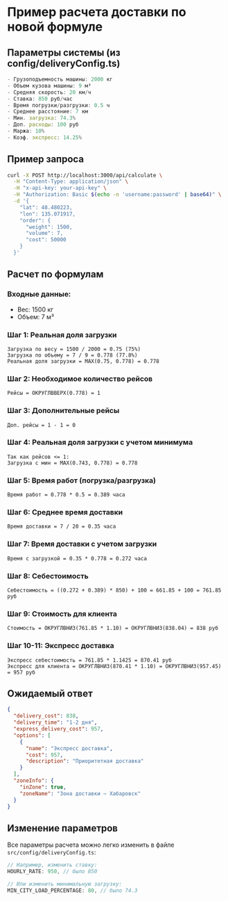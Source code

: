 # Пример расчета доставки по новой формуле

## Параметры системы (из config/deliveryConfig.ts)

```typescript
- Грузоподъемность машины: 2000 кг
- Объем кузова машины: 9 м³
- Средняя скорость: 20 км/ч
- Ставка: 850 руб/час
- Время погрузки/разгрузки: 0.5 ч
- Среднее расстояние: 7 км
- Мин. загрузка: 74.3%
- Доп. расходы: 100 руб
- Маржа: 10%
- Коэф. экспресс: 14.25%
```

## Пример запроса

```bash
curl -X POST http://localhost:3000/api/calculate \
  -H "Content-Type: application/json" \
  -H "x-api-key: your-api-key" \
  -H "Authorization: Basic $(echo -n 'username:password' | base64)" \
  -d '{
    "lat": 48.480223,
    "lon": 135.071917,
    "order": {
      "weight": 1500,
      "volume": 7,
      "cost": 50000
    }
  }'
```

## Расчет по формулам

### Входные данные:
- Вес: 1500 кг
- Объем: 7 м³

### Шаг 1: Реальная доля загрузки
```
Загрузка по весу = 1500 / 2000 = 0.75 (75%)
Загрузка по объему = 7 / 9 = 0.778 (77.8%)
Реальная доля загрузки = MAX(0.75, 0.778) = 0.778
```

### Шаг 2: Необходимое количество рейсов
```
Рейсы = ОКРУГЛВВЕРХ(0.778) = 1
```

### Шаг 3: Дополнительные рейсы
```
Доп. рейсы = 1 - 1 = 0
```

### Шаг 4: Реальная доля загрузки с учетом минимума
```
Так как рейсов <= 1:
Загрузка с мин = MAX(0.743, 0.778) = 0.778
```

### Шаг 5: Время работ (погрузка/разгрузка)
```
Время работ = 0.778 * 0.5 = 0.389 часа
```

### Шаг 6: Среднее время доставки
```
Время доставки = 7 / 20 = 0.35 часа
```

### Шаг 7: Время доставки с учетом загрузки
```
Время с загрузкой = 0.35 * 0.778 = 0.272 часа
```

### Шаг 8: Себестоимость
```
Себестоимость = ((0.272 + 0.389) * 850) + 100 = 661.85 + 100 = 761.85 руб
```

### Шаг 9: Стоимость для клиента
```
Стоимость = ОКРУГЛВНИЗ(761.85 * 1.10) = ОКРУГЛВНИЗ(838.04) = 838 руб
```

### Шаг 10-11: Экспресс доставка
```
Экспресс себестоимость = 761.85 * 1.1425 = 870.41 руб
Экспресс для клиента = ОКРУГЛВНИЗ(870.41 * 1.10) = ОКРУГЛВНИЗ(957.45) = 957 руб
```

## Ожидаемый ответ

```json
{
  "delivery_cost": 838,
  "delivery_time": "1-2 дня",
  "express_delivery_cost": 957,
  "options": [
    {
      "name": "Экспресс доставка",
      "cost": 957,
      "description": "Приоритетная доставка"
    }
  ],
  "zoneInfo": {
    "inZone": true,
    "zoneName": "Зона доставки — Хабаровск"
  }
}
```

## Изменение параметров

Все параметры расчета можно легко изменить в файле `src/config/deliveryConfig.ts`:

```typescript
// Например, изменить ставку:
HOURLY_RATE: 950, // было 850

// Или изменить минимальную загрузку:
MIN_CITY_LOAD_PERCENTAGE: 80, // было 74.3
```
